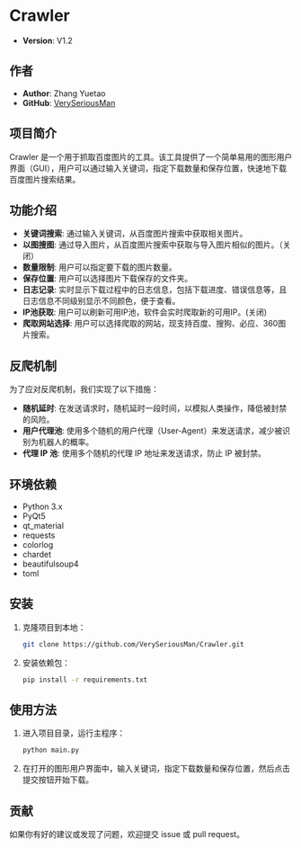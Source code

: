 # Crawler

- **Version**: V1.2

## 作者

- **Author**: Zhang Yuetao
- **GitHub**: [VerySeriousMan](https://github.com/VerySeriousMan)


## 项目简介

Crawler 是一个用于抓取百度图片的工具。该工具提供了一个简单易用的图形用户界面（GUI），用户可以通过输入关键词，指定下载数量和保存位置，快速地下载百度图片搜索结果。


## 功能介绍

- **关键词搜索**: 通过输入关键词，从百度图片搜索中获取相关图片。
- **以图搜图**: 通过导入图片，从百度图片搜索中获取与导入图片相似的图片。（关闭）
- **数量限制**: 用户可以指定要下载的图片数量。
- **保存位置**: 用户可以选择图片下载保存的文件夹。
- **日志记录**: 实时显示下载过程中的日志信息，包括下载进度、错误信息等，且日志信息不同级别显示不同颜色，便于查看。
- **IP池获取**: 用户可以刷新可用IP池，软件会实时爬取新的可用IP。(关闭)
- **爬取网站选择**: 用户可以选择爬取的网站，现支持百度、搜狗、必应、360图片搜索。


## 反爬机制

为了应对反爬机制，我们实现了以下措施：

- **随机延时**: 在发送请求时，随机延时一段时间，以模拟人类操作，降低被封禁的风险。
- **用户代理池**: 使用多个随机的用户代理（User-Agent）来发送请求，减少被识别为机器人的概率。
- **代理 IP 池**: 使用多个随机的代理 IP 地址来发送请求，防止 IP 被封禁。


## 环境依赖

- Python 3.x
- PyQt5
- qt_material
- requests
- colorlog
- chardet
- beautifulsoup4
- toml


## 安装

1. 克隆项目到本地：

   ```bash
   git clone https://github.com/VerySeriousMan/Crawler.git
   
2. 安装依赖包：

   ```bash
   pip install -r requirements.txt

## 使用方法

1. 进入项目目录，运行主程序：

   ```bash
   python main.py
   
2. 在打开的图形用户界面中，输入关键词，指定下载数量和保存位置，然后点击提交按钮开始下载。


## 贡献
如果你有好的建议或发现了问题，欢迎提交 issue 或 pull request。
